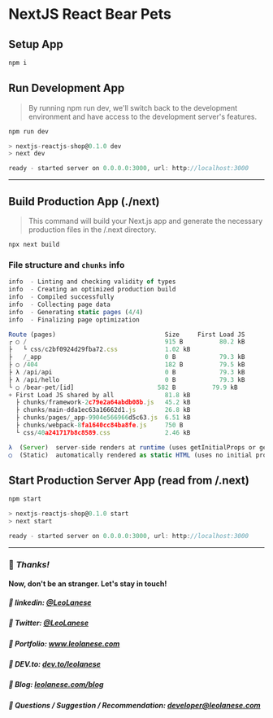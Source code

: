 # NextJS React Bear Pets

## Setup App

```js
npm i
```

## Run Development App

> By running npm run dev, we'll switch back to the development environment and have access to the development server's features.

```js
npm run dev
```

```js
> nextjs-reactjs-shop@0.1.0 dev
> next dev

ready - started server on 0.0.0.0:3000, url: http://localhost:3000
```

---

## Build Production App (./next)

> This command will build your Next.js app and generate the necessary production files in the /.next directory.

```
npx next build
```

### File structure and `chunks` info 

```js
info  - Linting and checking validity of types  
info  - Creating an optimized production build  
info  - Compiled successfully
info  - Collecting page data  
info  - Generating static pages (4/4)
info  - Finalizing page optimization  

Route (pages)                              Size     First Load JS
┌ ○ /                                      915 B          80.2 kB
├   └ css/c2bf0924d29fba72.css             1.02 kB
├   /_app                                  0 B            79.3 kB
├ ○ /404                                   182 B          79.5 kB
├ λ /api/api                               0 B            79.3 kB
├ λ /api/hello                             0 B            79.3 kB
└ ○ /bear-pet/[id]                       582 B          79.9 kB
+ First Load JS shared by all              81.8 kB
  ├ chunks/framework-2c79e2a64abdb08b.js   45.2 kB
  ├ chunks/main-dda1ec63a16662d1.js        26.8 kB
  ├ chunks/pages/_app-9904e566966d5c63.js  6.51 kB
  ├ chunks/webpack-8fa1640cc84ba8fe.js     750 B
  └ css/40a241717b8c8589.css               2.46 kB

λ  (Server)  server-side renders at runtime (uses getInitialProps or getServerSideProps)
○  (Static)  automatically rendered as static HTML (uses no initial props)
```

## Start Production Server App (read from /.next)

```js 
npm start
```

```js
> nextjs-reactjs-shop@0.1.0 start
> next start

ready - started server on 0.0.0.0:3000, url: http://localhost:3000
```

---
### :100: <i>Thanks!</i>
#### Now, don't be an stranger. Let's stay in touch!

##### :radio_button: linkedin: <a href="https://www.linkedin.com/in/leolanese/" target="_blank">@LeoLanese</a>
##### :radio_button: Twitter: <a href="https://twitter.com/LeoLanese" target="_blank">@LeoLanese</a>
##### :radio_button: Portfolio: <a href="https://www.leolanese.com" target="_blank">www.leolanese.com</a>
##### :radio_button: DEV.to: <a href="https://www.dev.to/leolanese" target="_blank">dev.to/leolanese</a>
##### :radio_button: Blog: <a href="https://www.leolanese.com/blog" target="_blank">leolanese.com/blog</a>
##### :radio_button: Questions / Suggestion / Recommendation: developer@leolanese.com
